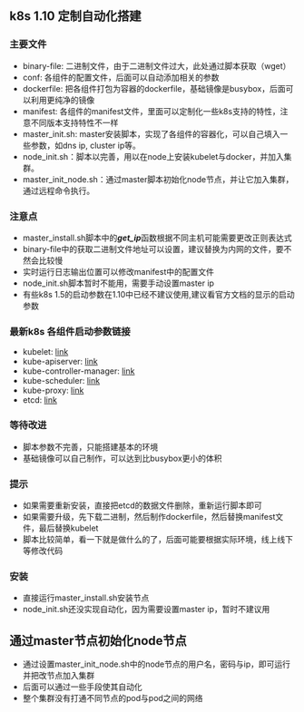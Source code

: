 ## k8s 1.10 定制自动化搭建

### 主要文件
* binary-file: 二进制文件，由于二进制文件过大，此处通过脚本获取（wget）
* conf: 各组件的配置文件，后面可以自动添加相关的参数
* dockerfile: 把各组件打包为容器的dockerfile，基础镜像是busybox，后面可以利用更纯净的镜像
* manifest: 各组件的manifest文件，里面可以定制化一些k8s支持的特性，注意不同版本支持特性不一样
* master_init.sh: master安装脚本，实现了各组件的容器化，可以自己填入一些参数，如dns ip, cluster ip等。
* node_init.sh：脚本以完善，用以在node上安装kubelet与docker，并加入集群。
* master_init_node.sh：通过master脚本初始化node节点，并让它加入集群，通过远程命令执行。


###  注意点
* master_install.sh脚本中的***get_ip***函数根据不同主机可能需要更改正则表达式
* binary-file中的获取二进制文件地址可以设置，建议替换为内网的文件，要不然会比较慢
* 实时运行日志输出位置可以修改manifest中的配置文件
* node_init.sh脚本暂时不能用，需要手动设置master ip
* 有些k8s 1.5的启动参数在1.10中已经不建议使用,建议看官方文档的显示的启动参数

### 最新k8s 各组件启动参数链接
* kubelet: [link](https://kubernetes.io/docs/reference/command-line-tools-reference/kubelet/)
* kube-apiserver: [link](https://kubernetes.io/docs/reference/command-line-tools-reference/kube-apiserver/)
* kube-controller-manager: [link](https://kubernetes.io/docs/reference/command-line-tools-reference/kube-controller-manager/)
* kube-scheduler: [link](https://kubernetes.io/docs/reference/command-line-tools-reference/kube-scheduler/)
* kube-proxy: [link](https://kubernetes.io/docs/reference/command-line-tools-reference/kube-proxy/)
* etcd: [link](https://github.com/coreos/etcd/blob/master/Documentation/op-guide/configuration.md)

### 等待改进
* 脚本参数不完善，只能搭建基本的环境
* 基础镜像可以自己制作，可以达到比busybox更小的体积

### 提示
* 如果需要重新安装，直接把etcd的数据文件删除，重新运行脚本即可
* 如果需要升级，先下载二进制，然后制作dockerfile，然后替换manifest文件，最后替换kubelet
* 脚本比较简单，看一下就是做什么的了，后面可能要根据实际环境，线上线下等修改代码

### 安装
* 直接运行master_install.sh安装节点
* node_init.sh还没实现自动化，因为需要设置master ip，暂时不建议用

## 通过master节点初始化node节点
* 通过设置master_init_node.sh中的node节点的用户名，密码与ip，即可运行并把改节点加入集群
* 后面可以通过一些手段使其自动化
* 整个集群没有打通不同节点的pod与pod之间的网络